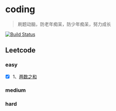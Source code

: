 # coding

> 刷题动脑，防老年痴呆，防少年痴呆，努力成长

[![Build Status](https://travis-ci.com/ataola/coding.svg?branch=master)](https://travis-ci.com/ataola/coding)

## Leetcode

### easy

- [x] 1、[两数之和](./note/leetcode/1-two-sum.md)

### medium

### hard
